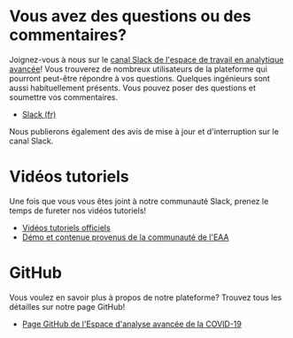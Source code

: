 # Vous avez des questions ou des commentaires?

Joignez-vous à nous sur le
[canal Slack de l'espace de travail en analytique avancée](https://statcan-aaw.slack.com)!
Vous trouverez de nombreux utilisateurs de la plateforme qui pourront peut-être
répondre à vos questions. Quelques ingénieurs sont aussi habituellement
présents. Vous pouvez poser des questions et soumettre vos commentaires.

- [Slack (fr)](https://statcan-eaa.slack.com)

Nous publierons également des avis de mise à jour et d'interruption sur le canal
Slack.

# Vidéos tutoriels

Une fois que vous vous êtes joint à notre communauté Slack, prenez le temps de
fureter nos vidéos tutoriels!

- [Vidéos tutoriels officiels](https://www.youtube.com/playlist?list=PL1zlA2D7AHui7seM5xnPulxJjbJLlAcoh)
- [Démo et contenue provenus de la communauté de l'EAA](https://www.youtube.com/playlist?list=PL1zlA2D7AHuhP0lKbcaD_0KEYUqs1Qrgj)

# GitHub

Vous voulez en savoir plus à propos de notre plateforme? Trouvez tous les
détailles sur notre page GitHub!

- [Page GitHub de l'Espace d'analyse avancée de la COVID-19](https://github.com/statcan/daaas)
